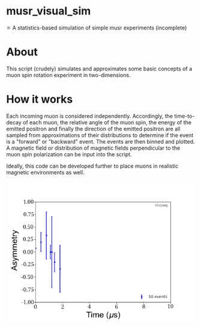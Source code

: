 # musr_visual_sim
⚛️ A statistics-based simulation of simple musr experiments (incomplete)


# About

This script (crudely) simulates and approximates some basic concepts of a muon spin rotation experiment in two-dimensions. 

# How it works

Each incoming muon is considered independently. Accordingly, the time-to-decay of each muon, the relative angle of the muon spin, the energy of the emitted positron and finally the direction of the emitted positron are all sampled from approximations of their distributions to determine if the event is a "forward" or "backward" event. The events are then binned and plotted. A magnetic field or distribution of magnetic fields perpendicular to the muon spin polarization can be input into the script.

Ideally, this code can be developed further to place muons in realistic magnetic environments as well.

![Animated simulation](gif_bigaxes_initialed_brightenedcontrasted.gif)
